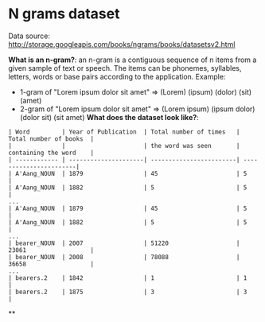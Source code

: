 # N grams dataset

Data source: http://storage.googleapis.com/books/ngrams/books/datasetsv2.html

**What is an n-gram?**: an n-gram is a contiguous sequence of n items from a given sample of text or speech. The items can be phonemes, syllables, letters, words or base pairs according to the application. Example: 
- 1-gram of "Lorem ipsum dolor sit amet" => (Lorem) (ipsum) (dolor) (sit) (amet)
- 2-gram of "Lorem ipsum dolor sit amet" => (Lorem ipsum) (ipsum dolor) (dolor sit) (sit amet)
**What does the dataset look like?**: 
```
| Word         | Year of Publication  | Total number of times   | Total number of books  | 
|              |                      | the word was seen       | containing the word    |
| ------------ | ---------------------| ------------------------| -----------------------|     
| A'Aang_NOUN  | 1879                 | 45                      | 5                      |     
| A'Aang_NOUN  | 1882                 | 5                       | 5                      |
...
| A'Aang_NOUN  | 1879                 | 45                      | 5                      |     
| A'Aang_NOUN  | 1882                 | 5                       | 5                      |
...
| bearer_NOUN  | 2007                 | 51220                   | 23061                  |
| bearer_NOUN  | 2008                 | 78088                   | 36658                  |
...
| bearers.2    | 1842                 | 1                       | 1                      |
| bearers.2    | 1875                 | 3                       | 3                      |
```
**


